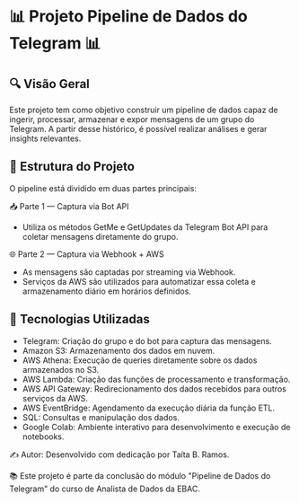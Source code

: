 # 📊 Projeto Pipeline de Dados do Telegram 📊

## 🔍 Visão Geral
Este projeto tem como objetivo construir um pipeline de dados capaz de ingerir, processar, armazenar e expor mensagens de um grupo do Telegram. A partir desse histórico, é possível realizar análises e gerar insights relevantes.


## 🧱 Estrutura do Projeto
O pipeline está dividido em duas partes principais:

📥 Parte 1 — Captura via Bot API
- Utiliza os métodos GetMe e GetUpdates da Telegram Bot API para coletar mensagens diretamente do grupo.


🌐 Parte 2 — Captura via Webhook + AWS
- As mensagens são captadas por streaming via Webhook.
- Serviços da AWS são utilizados para automatizar essa coleta e armazenamento diário em horários definidos.



## 🧰 Tecnologias Utilizadas
- Telegram: Criação do grupo e do bot para captura das mensagens.
- Amazon S3: Armazenamento dos dados em nuvem.
- AWS Athena: Execução de queries diretamente sobre os dados armazenados no S3.
- AWS Lambda: Criação das funções de processamento e transformação.
- AWS API Gateway: Redirecionamento dos dados recebidos para outros serviços da AWS.
- AWS EventBridge: Agendamento da execução diária da função ETL.
- SQL: Consultas e manipulação dos dados.
- Google Colab: Ambiente interativo para desenvolvimento e execução de notebooks.



✍️ Autor: Desenvolvido com dedicação por Taíta B. Ramos.

📚 Este projeto é parte da conclusão do módulo "Pipeline de Dados do Telegram" do curso de Analista de Dados da EBAC.


